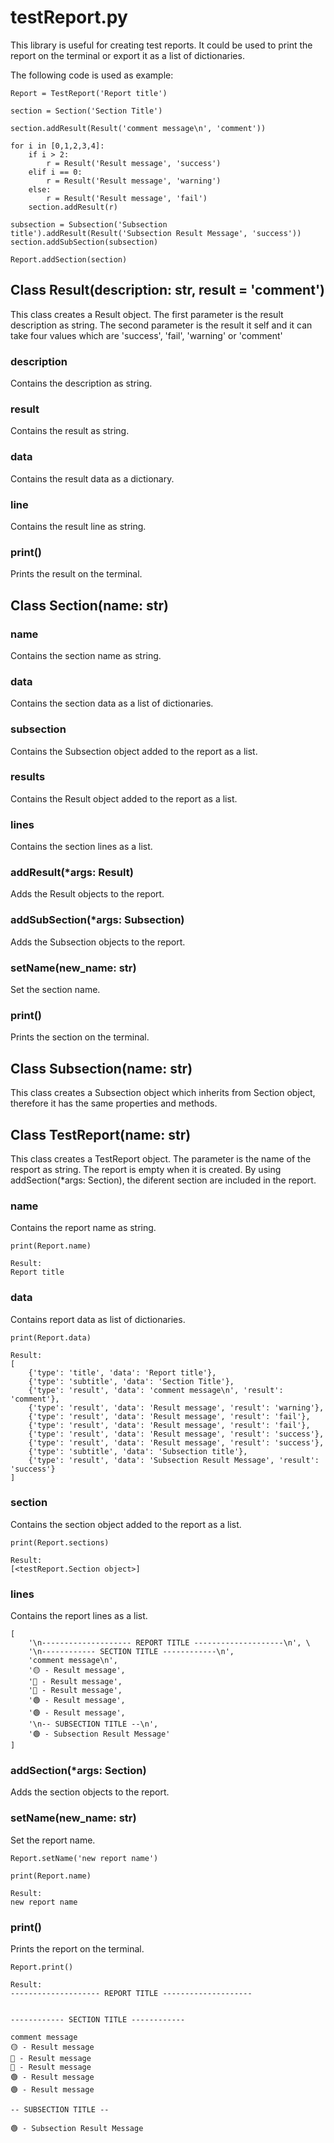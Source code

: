 # testReport.py
This library is useful for creating test reports. It could be used to print the report on the terminal or export it as a list of dictionaries.

The following code is used as example:
```
Report = TestReport('Report title')

section = Section('Section Title')

section.addResult(Result('comment message\n', 'comment'))

for i in [0,1,2,3,4]:
    if i > 2:
        r = Result('Result message', 'success')
    elif i == 0:
        r = Result('Result message', 'warning')
    else:
        r = Result('Result message', 'fail')
    section.addResult(r)

subsection = Subsection('Subsection title').addResult(Result('Subsection Result Message', 'success'))
section.addSubSection(subsection)

Report.addSection(section)
```

## Class Result(description: str, result = 'comment')
This class creates a Result object. The first parameter is the result description as string. The second parameter is the result it self and it can take four values which are 'success', 'fail', 'warning' or 'comment'

### description
Contains the description as string.

### result
Contains the result as string.

### data
Contains the result data as a dictionary.

### line
Contains the result line as string.

### print()
Prints the result on the terminal.

## Class Section(name: str)

### name
Contains the section name as string.

### data
Contains the section data as a list of dictionaries.

### subsection
Contains the Subsection object added to the report as a list.

### results
Contains the Result object added to the report as a list.

### lines
Contains the section lines as a list.

### addResult(*args: Result)
Adds the Result objects to the report.

### addSubSection(*args: Subsection)
Adds the Subsection objects to the report.

### setName(new_name: str)
Set the section name.

### print()
Prints the section on the terminal.

## Class Subsection(name: str)
This class creates a Subsection object which inherits from Section object, therefore it has the same properties and methods.

## Class TestReport(name: str)
This class creates a TestReport object. The parameter is the name of the resport as string.
The report is empty when it is created. By using addSection(*args: Section), the diferent section are included in the report.

### name
Contains the report name as string.
```
print(Report.name)

Result:
Report title
```

### data
Contains report data as list of dictionaries.
```
print(Report.data)

Result:
[
    {'type': 'title', 'data': 'Report title'},
    {'type': 'subtitle', 'data': 'Section Title'},
    {'type': 'result', 'data': 'comment message\n', 'result': 'comment'},
    {'type': 'result', 'data': 'Result message', 'result': 'warning'},
    {'type': 'result', 'data': 'Result message', 'result': 'fail'},
    {'type': 'result', 'data': 'Result message', 'result': 'fail'},
    {'type': 'result', 'data': 'Result message', 'result': 'success'},
    {'type': 'result', 'data': 'Result message', 'result': 'success'},
    {'type': 'subtitle', 'data': 'Subsection title'},
    {'type': 'result', 'data': 'Subsection Result Message', 'result': 'success'}
]
```

### section
Contains the section object added to the report as a list.
```
print(Report.sections)

Result:
[<testReport.Section object>]
```

### lines
Contains the report lines as a list.
```
[
    '\n-------------------- REPORT TITLE --------------------\n', \
    '\n------------ SECTION TITLE ------------\n',
    'comment message\n',
    '🟡 - Result message',
    '🔴 - Result message',
    '🔴 - Result message',
    '🟢 - Result message',
    '🟢 - Result message',
    '\n-- SUBSECTION TITLE --\n',
    '🟢 - Subsection Result Message'
]
```

### addSection(*args: Section)
Adds the section objects to the report.

### setName(new_name: str)
Set the report name.
```
Report.setName('new report name')

print(Report.name)

Result:
new report name
```

### print()
Prints the report on the terminal.
```
Report.print()

Result:
-------------------- REPORT TITLE --------------------


------------ SECTION TITLE ------------

comment message
🟡 - Result message
🔴 - Result message
🔴 - Result message
🟢 - Result message
🟢 - Result message

-- SUBSECTION TITLE --

🟢 - Subsection Result Message
```